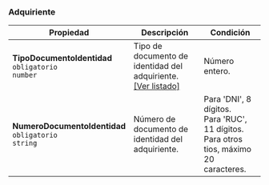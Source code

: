 ### Adquiriente

| **Propiedad** | **Descripción** | **Condición** |
| --- | --- | --- |
| **TipoDocumentoIdentidad**  <br>`obligatorio`  <br>`number` | Tipo de documento de identidad del adquiriente.  <br>[[Ver listado]](../Listado/TipoDocumentoIdentidad.md) | Número entero. |
| **NumeroDocumentoIdentidad**  <br>`obligatorio`  <br>`string` | Número de documento de identidad del adquiriente. | Para 'DNI', 8 dígitos.  <br>Para 'RUC', 11 dígitos.  <br>Para otros tios, máximo 20 caracteres. |